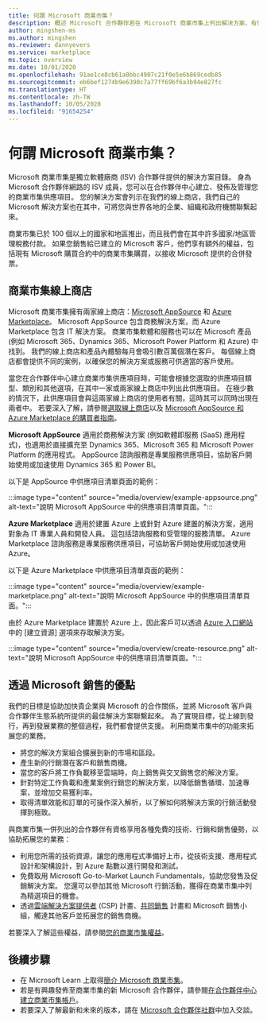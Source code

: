 ```yaml
---
title: 何謂 Microsoft 商業市集？
description: 概述 Microsoft 合作夥伴若在 Microsoft 商業市集上列出解決方案，有何好處和選項。
author: mingshen-ms
ms.author: mingshen
ms.reviewer: dannyevers
ms.service: marketplace
ms.topic: overview
ms.date: 10/01/2020
ms.openlocfilehash: 91ae1ce8cb61a0bbc4907c21f0e5e6b869cedb85
ms.sourcegitcommit: eb6bef1274b9e6390c7a77ff69bf6a3b94e827fc
ms.translationtype: HT
ms.contentlocale: zh-TW
ms.lasthandoff: 10/05/2020
ms.locfileid: "91654254"
---
```

# <a name="what-is-the-microsoft-commercial-marketplace"></a>何謂 Microsoft 商業市集？

Microsoft 商業市集是獨立軟體廠商 (ISV) 合作夥伴提供的解決方案目錄。 身為 Microsoft 合作夥伴網路的 ISV 成員，您可以在合作夥伴中心建立、發佈及管理您的商業市集供應項目。 您的解決方案會列示在我們的線上商店，我們自己的 Microsoft 解決方案也在其中，可將您與世界各地的企業、組織和政府機關聯繫起來。

商業市集已於 100 個以上的國家和地區推出，而且我們會在其中許多國家/地區管理稅務付款。 如果您銷售給已建立的 Microsoft 客戶，他們享有額外的權益，包括現有 Microsoft 購買合約中的商業市集購買，以接收 Microsoft 提供的合併發票。

## <a name="commercial-marketplace-online-stores"></a>商業市集線上商店

Microsoft 商業市集擁有兩家線上商店：[Microsoft AppSource](https://appsource.microsoft.com/) 和 [Azure Marketplace](https://azuremarketplace.microsoft.com/)。 Microsoft AppSource 包含商務解決方案，而 Azure Marketplace 包含 IT 解決方案。 商業市集軟體和服務也可以在 Microsoft 產品 (例如 Microsoft 365、Dynamics 365、Microsoft Power Platform 和 Azure) 中找到。 我們的線上商店和產品內體驗每月會吸引數百萬個潛在客戶。 每個線上商店都會提供不同的案例，以確保您的解決方案或服務可供適當的客戶使用。

當您在合作夥伴中心建立商業市集供應項目時，可能會根據您選取的供應項目類型、類別和其他選項，在其中一家或兩家線上商店中列出此供應項目。 在極少數的情況下，此供應項目會與這兩家線上商店的使用者有關，這時其可以同時出現在兩者中。 若要深入了解，請參閱[選取線上商店](determine-your-listing-type.md#selecting-an-online-store)以及 [Microsoft AppSource 和 Azure Marketplace 的購買者指南](https://aka.ms/MarketplaceBuyerGuide)。

**Microsoft AppSource** 適用於商務解決方案 (例如軟體即服務 (SaaS) 應用程式)，也適用於直接擴充至 Dynamics 365、Microsoft 365 和 Microsoft Power Platform 的應用程式。 AppSource 諮詢服務是專業服務供應項目，協助客戶開始使用或加速使用 Dynamics 365 和 Power BI。

以下是 AppSource 中供應項目清單頁面的範例：

:::image type="content" source="media/overview/example-appsource.png" alt-text="說明 Microsoft AppSource 中的供應項目清單頁面。":::

**Azure Marketplace** 適用於建置 Azure 上或針對 Azure 建置的解決方案，適用對象為 IT 專業人員和開發人員。 這包括諮詢服務和受管理的服務清單。 Azure Marketplace 諮詢服務是專業服務供應項目，可協助客戶開始使用或加速使用 Azure。

以下是 Azure Marketplace 中供應項目清單頁面的範例：

:::image type="content" source="media/overview/example-marketplace.png" alt-text="說明 Microsoft AppSource 中的供應項目清單頁面。"::: 

由於 Azure Marketplace 建置於 Azure 上，因此客戶可以透過 [Azure 入口網站](https://portal.azure.com/)中的 [建立資源] 選項來存取解決方案。

:::image type="content" source="media/overview/create-resource.png" alt-text="說明 Microsoft AppSource 中的供應項目清單頁面。"::: 

## <a name="benefits-of-selling-with-microsoft"></a>透過 Microsoft 銷售的優點

我們的目標是協助加快貴企業與 Microsoft 的合作關係，並將 Microsoft 客戶與合作夥伴生態系統所提供的最佳解決方案聯繫起來。 為了實現目標，從上線到發行，再到發展業務的整個過程，我們都會提供支援。 利用商業市集中的功能來拓展您的業務。

- 將您的解決方案組合擴展到新的市場和區段。
- 產生新的行銷潛在客戶和銷售商機。
- 當您的客戶將工作負載移至雲端時，向上銷售與交叉銷售您的解決方案。 
- 針對特定工作負載和產業案例行銷您的解決方案，以降低銷售循環、加速專案，並增加交易獲利率。
- 取得清單效能和訂單的可操作深入解析，以了解如何將解決方案的行銷活動發揮到極致。

與商業市集一併列出的合作夥伴有資格享用各種免費的技術、行銷和銷售優勢，以協助拓展您的業務：

- 利用您所需的技術資源，讓您的應用程式準備好上市，從技術支援、應用程式設計和架構設計，到 Azure 點數以進行開發和測試。
- 免費取用 Microsoft Go-to-Market Launch Fundamentals，協助您發售及促銷解決方案。 您還可以參加其他 Microsoft 行銷活動，獲得在商業市集中列為精選項目的機會。
- 透過[雲端解決方案提供者](https://partner.microsoft.com/cloud-solution-provider) (CSP) 計畫、[共同銷售](marketplace-co-sell.md) 計畫和 Microsoft 銷售小組，觸達其他客戶並拓展您的銷售商機。

若要深入了解這些權益，請參閱[您的商業市集權益](gtm-your-marketplace-benefits.md)。

## <a name="next-steps"></a>後續步驟

- 在 Microsoft Learn 上取得[簡介 Microsoft 商業市集](/learn/modules/intro-commercial-marketplace/)。
- 若是有興趣發佈至商業市集的新 Microsoft 合作夥伴，請參閱[在合作夥伴中心建立商業市集帳戶](partner-center-portal/create-account.md)。
- 若要深入了解最新和未來的版本，請在 [Microsoft 合作夥伴社群](https://www.microsoftpartnercommunity.com/)中加入交談。
